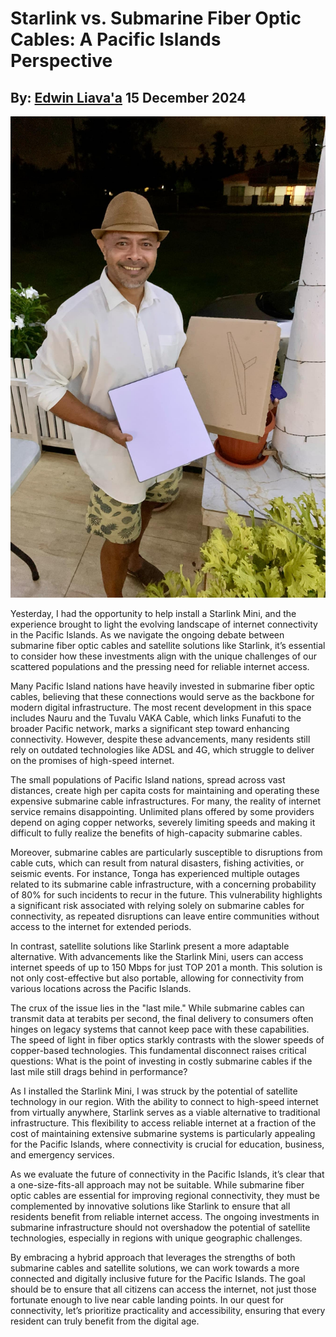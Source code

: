 # Starlink vs. Submarine Fiber Optic Cables: A Pacific Islands Perspective
## By: [Edwin Liava'a](https://github.com/EdwinLiavaa) 15 December 2024

<p align="center">
 <img width="600" src="https://github.com/EdwinLiavaa/liavaa.space/blob/main/blog/20241215/pic.png">
</p>

Yesterday, I had the opportunity to help install a Starlink Mini, and the experience brought to light the evolving landscape of internet connectivity in the Pacific Islands. As we navigate the ongoing debate between submarine fiber optic cables and satellite solutions like Starlink, it’s essential to consider how these investments align with the unique challenges of our scattered populations and the pressing need for reliable internet access.

Many Pacific Island nations have heavily invested in submarine fiber optic cables, believing that these connections would serve as the backbone for modern digital infrastructure. The most recent development in this space includes Nauru and the Tuvalu VAKA Cable, which links Funafuti to the broader Pacific network, marks a significant step toward enhancing connectivity. However, despite these advancements, many residents still rely on outdated technologies like ADSL and 4G, which struggle to deliver on the promises of high-speed internet.

The small populations of Pacific Island nations, spread across vast distances, create high per capita costs for maintaining and operating these expensive submarine cable infrastructures. For many, the reality of internet service remains disappointing. Unlimited plans offered by some providers depend on aging copper networks, severely limiting speeds and making it difficult to fully realize the benefits of high-capacity submarine cables.

Moreover, submarine cables are particularly susceptible to disruptions from cable cuts, which can result from natural disasters, fishing activities, or seismic events. For instance, Tonga has experienced multiple outages related to its submarine cable infrastructure, with a concerning probability of 80% for such incidents to recur in the future. This vulnerability highlights a significant risk associated with relying solely on submarine cables for connectivity, as repeated disruptions can leave entire communities without access to the internet for extended periods.

In contrast, satellite solutions like Starlink present a more adaptable alternative. With advancements like the Starlink Mini, users can access internet speeds of up to 150 Mbps for just TOP 201 a month. This solution is not only cost-effective but also portable, allowing for connectivity from various locations across the Pacific Islands.

The crux of the issue lies in the "last mile." While submarine cables can transmit data at terabits per second, the final delivery to consumers often hinges on legacy systems that cannot keep pace with these capabilities. The speed of light in fiber optics starkly contrasts with the slower speeds of copper-based technologies. This fundamental disconnect raises critical questions: What is the point of investing in costly submarine cables if the last mile still drags behind in performance?

As I installed the Starlink Mini, I was struck by the potential of satellite technology in our region. With the ability to connect to high-speed internet from virtually anywhere, Starlink serves as a viable alternative to traditional infrastructure. This flexibility to access reliable internet at a fraction of the cost of maintaining extensive submarine systems is particularly appealing for the Pacific Islands, where connectivity is crucial for education, business, and emergency services.

As we evaluate the future of connectivity in the Pacific Islands, it’s clear that a one-size-fits-all approach may not be suitable. While submarine fiber optic cables are essential for improving regional connectivity, they must be complemented by innovative solutions like Starlink to ensure that all residents benefit from reliable internet access. The ongoing investments in submarine infrastructure should not overshadow the potential of satellite technologies, especially in regions with unique geographic challenges.

By embracing a hybrid approach that leverages the strengths of both submarine cables and satellite solutions, we can work towards a more connected and digitally inclusive future for the Pacific Islands. The goal should be to ensure that all citizens can access the internet, not just those fortunate enough to live near cable landing points. In our quest for connectivity, let’s prioritize practicality and accessibility, ensuring that every resident can truly benefit from the digital age.